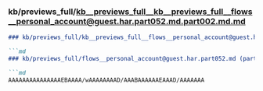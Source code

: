 ### kb/previews_full/kb__previews_full__kb__previews_full__flows__personal_account@guest.har.part052.md.part002.md.md

```md
### kb/previews_full/kb__previews_full__flows__personal_account@guest.har.part052.md.part002.md

```md
### kb/previews_full/flows__personal_account@guest.har.part052.md (part 002)

```md
AAAAAAAAAAAAAAAEBAAAA/wAAAAAAAAD/AAABAAAAAAEAAAD/AAAAAAA
```

```

```

```
